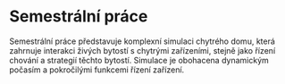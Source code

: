 # Semestrální práce

Semestrální práce představuje komplexní simulaci chytrého domu, která zahrnuje interakci živých bytostí s chytrými zařízeními, stejně jako řízení chování a strategií těchto bytostí. Simulace je obohacena dynamickým počasím a pokročilými funkcemi řízení zařízení.
